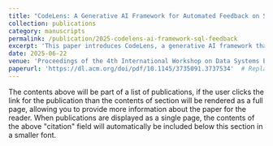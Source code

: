 ```yaml
---
title: "CodeLens: A Generative AI Framework for Automated Feedback on SQL Assignments"
collection: publications
category: manuscripts
permalink: /publication/2025-codelens-ai-framework-sql-feedback
excerpt: 'This paper introduces CodeLens, a generative AI framework that provides instructor-like feedback on SQL assignments. By guiding large language models with structured prompts and schema context, the system detects semantic errors and generates pedagogically sound feedback, enhancing learning in database courses.'
date: 2025-06-22
venue: 'Proceedings of the 4th International Workshop on Data Systems Education: Bridging Education Practice with Education Research'
paperurl: 'https://dl.acm.org/doi/pdf/10.1145/3735091.3737534'  # Replace with actual DOI link when available
---
```

The contents above will be part of a list of publications, if the user clicks the link for the publication than the contents of section will be rendered as a full page, allowing you to provide more information about the paper for the reader. When publications are displayed as a single page, the contents of the above "citation" field will automatically be included below this section in a smaller font.
